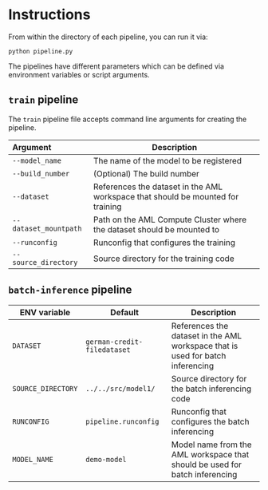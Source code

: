 # Instructions

From within the directory of each pipeline, you can run it via:

```
python pipeline.py
```

The pipelines have different parameters which can be defined via environment variables or script arguments.


## `train` pipeline

The `train` pipeline file accepts command line arguments for creating the pipeline.

<!--TODO: Finish Table with Descriptions -->
| Argument              | Description |
|:--------------------  | ------------|
| `--model_name`        | The name of the model to be registered |
| `--build_number`      | (Optional) The build number |
| `--dataset`           | References the dataset in the AML workspace that should be mounted for training | 
| `--dataset_mountpath` | Path on the AML Compute Cluster where the dataset should be mounted to |
| `--runconfig`         | Runconfig that configures the training |
| `--source_directory`  | Source directory for the training code | 


## `batch-inference` pipeline

| ENV variable | Default | Description |
|-------|--------|------|
| `DATASET` | `german-credit-filedataset` | References the dataset in the AML workspace that is used for batch inferencing | 
| `SOURCE_DIRECTORY` | `../../src/model1/` | Source directory for the batch inferencing code | 
| `RUNCONFIG` | `pipeline.runconfig` | Runconfig that configures the batch inferencing |
| `MODEL_NAME` | `demo-model` | Model name from the AML workspace that should be used for batch inferencing |

